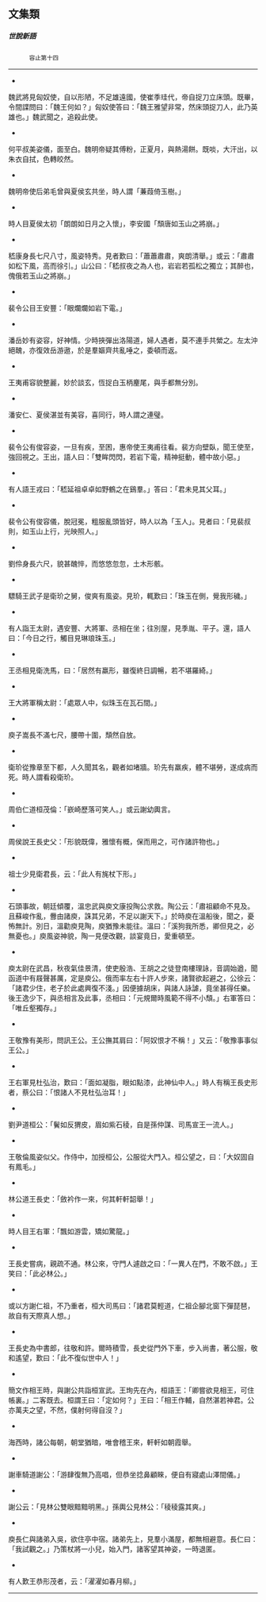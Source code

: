 

## 文集類

##### 世說新語
　　　`容止第十四`

* * *

*
魏武將見匈奴使，自以形陋，不足雄遠國，使崔季珪代，帝自捉刀立床頭。既畢，令間諜問曰：「魏王何如？」匈奴使答曰：「魏王雅望非常，然床頭捉刀人，此乃英雄也。」魏武聞之，追殺此使。

*
何平叔美姿儀，面至白。魏明帝疑其傅粉，正夏月，與熱湯餅。既啖，大汗出，以朱衣自拭，色轉皎然。

*
魏明帝使后弟毛曾與夏侯玄共坐，時人謂「蒹葭倚玉樹。」

*
時人目夏侯太初「朗朗如日月之入懷」，李安國「頹唐如玉山之將崩。」

*
嵇康身長七尺八寸，風姿特秀。見者歎曰：「蕭蕭肅肅，爽朗清舉。」或云：「肅肅如松下風，高而徐引。」山公曰：「嵇叔夜之為人也，岩岩若孤松之獨立；其醉也，傀俄若玉山之將崩。」

*
裴令公目王安豐：「眼爛爛如岩下電。」

*
潘岳妙有姿容，好神情。少時挾彈出洛陽道，婦人遇者，莫不連手共縈之。左太沖絕醜，亦復效岳游遨，於是羣嫗齊共亂唾之，委頓而返。

*
王夷甫容貌整麗，妙於談玄，恆捉白玉柄麈尾，與手都無分別。

*
潘安仁、夏侯湛並有美容，喜同行，時人謂之連璧。

*
裴令公有俊容姿，一旦有疾，至困，惠帝使王夷甫往看。裴方向壁臥，聞王使至，強回視之。王出，語人曰：「雙眸閃閃，若岩下電，精神挺動，體中故小惡。」

*
有人語王戎曰：「嵇延祖卓卓如野鶴之在鷄羣。」答曰：「君未見其父耳。」

*
裴令公有俊容儀，脫冠冕，粗服亂頭皆好，時人以為「玉人」。見者曰：「見裴叔則，如玉山上行，光映照人。」

*
劉伶身長六尺，貌甚醜悴，而悠悠忽忽，土木形骸。

*
驃騎王武子是衛玠之舅，俊爽有風姿。見玠，輒歎曰：「珠玉在側，覺我形穢。」

*
有人詣王太尉，遇安豐、大將軍、丞相在坐；往別屋，見季胤、平子。還，語人曰：「今日之行，觸目見琳琅珠玉。」

*
王丞相見衛洗馬，曰：「居然有羸形，雖復終日調暢，若不堪羅綺。」

*
王大將軍稱太尉：「處眾人中，似珠玉在瓦石間。」

*
庾子嵩長不滿七尺，腰帶十圍，頹然自放。

*
衛玠從豫章至下都，人久聞其名，觀者如堵牆。玠先有羸疾，體不堪勞，遂成病而死。時人謂看殺衛玠。

*
周伯仁道桓茂倫：「嶔崎歷落可笑人。」或云謝幼輿言。

*
周侯說王長史父：「形貌既偉，雅懷有概，保而用之，可作諸許物也。」

*
祖士少見衛君長，云：「此人有旄杖下形。」

*
石頭事故，朝廷傾覆，溫忠武與庾文康投陶公求救。陶公云：「肅祖顧命不見及。且蘇峻作亂，釁由諸庾，誅其兄弟，不足以謝天下。」於時庾在溫船後，聞之，憂怖無計。別日，溫勸庾見陶，庾猶豫未能往。溫曰：「溪狗我所悉，卿但見之，必無憂也。」庾風姿神貌，陶一見便改觀，談宴竟日，愛重頓至。

*
庾太尉在武昌，秋夜氣佳景清，使吏殷浩、王胡之之徒登南樓理詠，音調始遒，聞函道中有屐聲甚厲，定是庾公。俄而率左右十許人步來，諸賢欲起避之，公徐云：「諸君少住，老子於此處興復不淺。」因便據胡床，與諸人詠謔，竟坐甚得任樂。後王逸少下，與丞相言及此事，丞相曰：「元規爾時風範不得不小頹。」右軍答曰：「唯丘壑獨存。」

*
王敬豫有美形，問訊王公。王公撫其肩曰：「阿奴恨才不稱！」又云：「敬豫事事似王公。」

*
王右軍見杜弘治，歎曰：「面如凝脂，眼如點漆，此神仙中人。」時人有稱王長史形者，蔡公曰：「恨諸人不見杜弘治耳！」

*
劉尹道桓公：「鬢如反猬皮，眉如紫石稜，自是孫仲謀、司馬宣王一流人。」

*
王敬倫風姿似父。作侍中，加授桓公，公服從大門入。桓公望之，曰：「大奴固自有鳳毛。」

*
林公道王長史：「斂衿作一來，何其軒軒韶舉！」

*
時人目王右軍：「飄如游雲，矯如驚龍。」

*
王長史嘗病，親疏不通。林公來，守門人遽啟之曰：「一異人在門，不敢不啟。」王笑曰：「此必林公。」

*
或以方謝仁祖，不乃重者，桓大司馬曰：「諸君莫輕道，仁祖企腳北窗下彈琵琶，故自有天際真人想。」

*
王長史為中書郎，往敬和許。爾時積雪，長史從門外下車，步入尚書，著公服，敬和遙望，歎曰：「此不復似世中人！」

*
簡文作相王時，與謝公共詣桓宣武。王珣先在內，桓語王：「卿嘗欲見相王，可住帳裏。」二客既去。桓謂王曰：「定如何？」王曰：「相王作輔，自然湛若神君。公亦萬夫之望，不然，僕射何得自沒？」

*
海西時，諸公每朝，朝堂猶暗，唯會稽王來，軒軒如朝霞舉。

*
謝車騎道謝公：「游肆復無乃高唱，但恭坐捻鼻顧睞，便自有寢處山澤間儀。」

*
謝公云：「見林公雙眼黯黯明黑。」孫輿公見林公：「稜稜露其爽。」

*
庾長仁與諸弟入吳，欲住亭中宿。諸弟先上，見羣小滿屋，都無相避意。長仁曰：「我試觀之。」乃策杖將一小兒，始入門，諸客望其神姿，一時退匿。

*
有人歎王恭形茂者，云：「濯濯如春月柳。」

* * *


